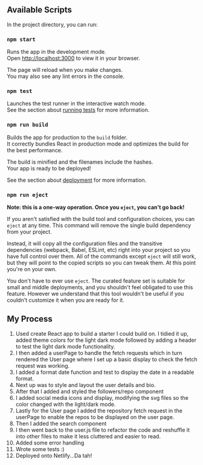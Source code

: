## Available Scripts

In the project directory, you can run:

### `npm start`

Runs the app in the development mode.\
Open [http://localhost:3000](http://localhost:3000) to view it in your browser.

The page will reload when you make changes.\
You may also see any lint errors in the console.

### `npm test`

Launches the test runner in the interactive watch mode.\
See the section about [running tests](https://facebook.github.io/create-react-app/docs/running-tests) for more information.

### `npm run build`

Builds the app for production to the `build` folder.\
It correctly bundles React in production mode and optimizes the build for the best performance.

The build is minified and the filenames include the hashes.\
Your app is ready to be deployed!

See the section about [deployment](https://facebook.github.io/create-react-app/docs/deployment) for more information.

### `npm run eject`

**Note: this is a one-way operation. Once you `eject`, you can't go back!**

If you aren't satisfied with the build tool and configuration choices, you can `eject` at any time. This command will remove the single build dependency from your project.

Instead, it will copy all the configuration files and the transitive dependencies (webpack, Babel, ESLint, etc) right into your project so you have full control over them. All of the commands except `eject` will still work, but they will point to the copied scripts so you can tweak them. At this point you're on your own.

You don't have to ever use `eject`. The curated feature set is suitable for small and middle deployments, and you shouldn't feel obligated to use this feature. However we understand that this tool wouldn't be useful if you couldn't customize it when you are ready for it.

## My Process ##

1) Used create React app to build a starter I could build on.  I tidied it up, added theme colors for the light dark mode followed by adding a header to test the light dark mode functionality.
2) I then added a userPage to handle the fetch requests which in turn rendered the User page where I set up a basic display to check the fetch request was working.
3) I added a format date function and test to display the date in a readable format.
4) Next up was to style and layout the user details and bio.
5) After that I added and styled the followers/repo component
6) I added social media icons and display, modifying the svg files so the color changed with the light/dark mode.
7) Lastly for the User page I added the repository fetch request in the userPage to enable the repos to be displayed on the user page.
8) Then I added the search component
9) I then went back to the user.js file to refactor the code and reshuffle it into other files to make it less cluttered and easier to read.
10) Added some error handling
11) Wrote some tests :)
12) Deployed onto Netlify...Da tah!
   









